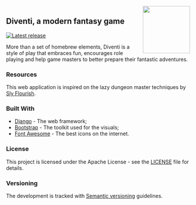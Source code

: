 <img src="https://s3.amazonaws.com/diventi-assets/static/brand/diventi-mini-github.png" width="129" align="right" />

## Diventi, a modern fantasy game

[![Latest release](https://img.shields.io/github/release/flavoi/diventi/all.svg)](https://github.com/flavoi/diventi/releases/tag/1.0.0-alpha.7)

More than a set of homebrew elements, Diventi is a style of play that embraces fun, encourages role playing and help game masters to better prepare their fantastic adventures.

### Resources
This web application is inspired on the lazy dungeon master techniques by [Sly Flourish](http://slyflourish.com).

### Built With
* [Django](https://www.djangoproject.com/) - The web framework;
* [Bootstrap](http://getbootstrap.com) - The toolkit used for the visuals;
* [Font Awesome](https://fontawesome.com/) - The best icons on the internet.

### License
This project is licensed under the Apache License - see the [LICENSE](LICENSE) file for details.

### Versioning
The development is tracked with [Semantic versioning](http://semver.org) guidelines.